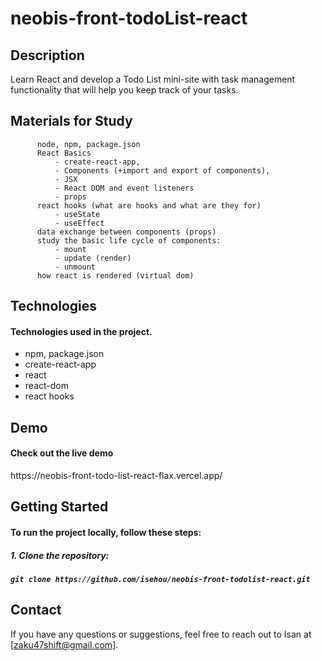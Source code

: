 <h1>neobis-front-todoList-react</h1>

<h2>Description</h2>

Learn React and develop a Todo List mini-site with task management functionality that will help you keep track of your tasks.

<h2>Materials for Study</h2>

          node, npm, package.json
          React Basics
              - create-react-app,
              - Components (+import and export of components),
              - JSX
              - React DOM and event listeners
              - props
          react hooks (what are hooks and what are they for)
              - useState
              - useEffect
          data exchange between components (props)
          study the basic life cycle of components:
              - mount
              - update (render)
              - unmount
          how react is rendered (virtual dom)


<h2>Technologies</h2>

<h4>Technologies used in the project.</h4>

  - npm, package.json
  - create-react-app
  - react
  - react-dom
  - react hooks

<h2>Demo</h2>

<h4>Check out the live demo </h4>https://neobis-front-todo-list-react-flax.vercel.app/

<h2>Getting Started</h2>

<h4>To run the project locally, follow these steps:</h4>

<h5>1. Clone the repository:<h5>

    git clone https://github.com/isehou/neobis-front-todolist-react.git

<h2>Contact</h2>

If you have any questions or suggestions, feel free to reach out to Isan at [zaku47shift@gmail.com].
